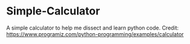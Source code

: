 # Simple-Calculator
A simple calculator to help me dissect and learn python code. Credit: https://www.programiz.com/python-programming/examples/calculator
